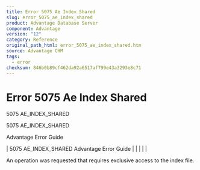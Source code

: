```yaml
---
title: Error 5075 Ae Index Shared
slug: error_5075_ae_index_shared
product: Advantage Database Server
component: Advantage
version: "12"
category: Reference
original_path_html: error_5075_ae_index_shared.htm
source: Advantage CHM
tags:
  - error
checksum: 846b0b89cf462da92a6517af799e43a3293e8c71
---
```


# Error 5075 Ae Index Shared

5075 AE\_INDEX\_SHARED

5075 AE\_INDEX\_SHARED

Advantage Error Guide

| 5075 AE\_INDEX\_SHARED  Advantage Error Guide |  |  |  |  |

An operation was requested that requires exclusive access to the index file.
